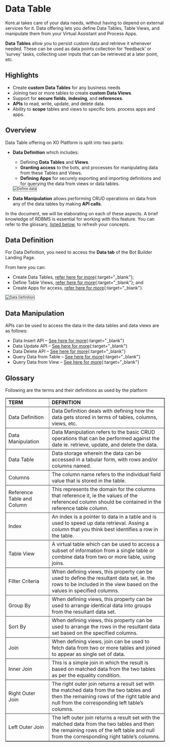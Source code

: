 # Data Table

Kore.ai takes care of your data needs, without having to depend on external services for it. Data offering lets you define Data Tables, Table Views, and manipulate them from your Virtual Assistant and Process Apps.

**Data Tables** allow you to persist custom data and retrieve it whenever needed. These can be used as data points collection for ‘feedback’ or ‘survey’ tasks, collecting user inputs that can be retrieved at a later point, etc.


## Highlights

* Create **custom Data Tables** for any business needs
* Joining two or more tables to create **custom Data Views**.
* Support for **secure fields**, **indexing**, and **references**.
* **APIs** to read, write, update, and delete data.
* Ability to **scope** tables and views to specific bots. process apps and apps.


## Overview

Data Table offering on XO Platform is split into two parts:

* **Data Definition** which includes:
    * Defining **Data Tables** and **Views**.
    * **Granting access** to the bots, and processes for manipulating data from these Tables and Views.
    * **Defining Apps** for securely exporting and importing definitions and for querying the data from views or data tables.

    <img src="../images/data-services-img1.png" alt="Define data" title="Define data" style="border: 1px solid gray;zoom:80%;"/>

* **Data Manipulation** allows performing CRUD operations on data from any of the data tables by making **API calls**.

In the document, we will be elaborating on each of these aspects. A brief knowledge of RDBMS is essential for working with this feature. You can refer to the glossary, [listed below](#glossary), to refresh your concepts.


## Data Definition

For Data Definition, you need to access the **Data tab** of the Bot Builder Landing Page.

From here you can:

* Create Data Tables, [refer here for more](../data-table/){:target="_blank"};
* Define Table Views, [refer here for more](../table-views/){:target="_blank"}; and
* Create Apps for access, [refer here for more](../app-definition/){:target="_blank"}.

<img src="../images/data-services-img2.png" alt="Data Definition" title="Data Definition" style="border: 1px solid gray;zoom:80%;"/>


## Data Manipulation

APIs can be used to access the data in the data tables and data views are as follows:

* Data Insert API – [See here for more](../../apis/automation/data-insert.md){:target="_blank"}
* Data Update API – [See here for more](../../apis/automation/data-update.md){:target="_blank"}
* Data Delete API – [See here for more](../../apis/automation/data-delete.md){:target="_blank"}
* Query Data from Table – [See here for more](../../apis/automation/query-table-data.md){:target="_blank"}
* Query Data from View – [See here for more](../../apis/automation/query-data-table-view.md){:target="_blank"}


## Glossary

Following are the terms and their definitions as used by the platform


<table border="1">
  <tr>
   <td><strong>TERM</strong>
   </td>
   <td><strong>DEFINITION</strong>
   </td>
  </tr>
  <tr>
   <td>Data Definition
   </td>
   <td>Data Definition deals with defining how the data gets stored in terms of tables, columns, views, etc.
   </td>
  </tr>
  <tr>
   <td>Data Manipulation
   </td>
   <td>Data Manipulation refers to the basic CRUD operations that can be performed against the date ie. retrieve, update, and delete the data.
   </td>
  </tr>
  <tr>
   <td>Data Table
   </td>
   <td> Data storage wherein the data can be accessed in a tabular form, with rows and/or columns named.
   </td>
  </tr>
  <tr>
   <td>Columns
   </td>
   <td>The column name refers to the individual field value that is stored in the table.
   </td>
  </tr>
  <tr>
   <td>Reference Table and Column
   </td>
   <td>This represents the domain for the columns that reference it, ie the values of the referenced column should be contained in the reference table column.
   </td>
  </tr>
  <tr>
   <td>Index
   </td>
   <td>An index is a pointer to data in a table and is used to speed up data retrieval. Assing a column that you think best identifies a row in the table.
   </td>
  </tr>
  <tr>
   <td>Table View
   </td>
   <td>A virtual table which can be used to access a subset of information from a single table or combine data from two or more table, using joins.
   </td>
  </tr>
  <tr>
   <td>Filter Criteria
   </td>
   <td>When defining views, this property can be used to define the resultant data set, ie. the rows to be included in the view based on the values in specified columns.
   </td>
  </tr>
  <tr>
   <td>Group By
   </td>
   <td>When defining views, this property can be used to arrange identical data into groups from the resultant data set.
   </td>
  </tr>
  <tr>
   <td>Sort By
   </td>
   <td>When defining views, this property can be used to arrange the rows in the resultant data set based on the specified columns.
   </td>
  </tr>
  <tr>
   <td>Join
   </td>
   <td>When defining views, join can be used to fetch data from two or more tables and joined to appear as single set of data.
   </td>
  </tr>
  <tr>
   <td>Inner Join
   </td>
   <td>This is a simple join in which the result is based on matched data from the two tables as per the equality condition.
   </td>
  </tr>
  <tr>
   <td>Right Outer Join
   </td>
   <td>The right outer join returns a result set with the matched data from the two tables and then the remaining rows of the right table and null from the corresponding left table’s columns.
   </td>
  </tr>
  <tr>
   <td>Left Outer Join
   </td>
   <td>The left outer join returns a result set with the matched data from the two tables and then the remaining rows of the left table and null from the corresponding right table’s columns.
   </td>
  </tr>
</table>